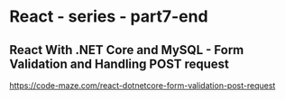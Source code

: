 # React - series - part7-end
## React With .NET Core and MySQL - Form Validation and Handling POST request
https://code-maze.com/react-dotnetcore-form-validation-post-request
